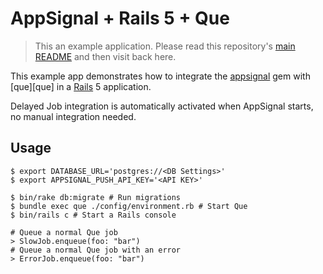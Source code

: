 # AppSignal + Rails 5 + Que

> This an example application. Please read this repository's [main
  README](../../blob/master/README.md) and then visit back here.

This example app demonstrates how to integrate the [appsignal][appsignal-gem]
gem with [que][que] in a [Rails][rails] 5 application.

Delayed Job integration is automatically activated when AppSignal starts, no
manual integration needed.

## Usage

```
$ export DATABASE_URL='postgres://<DB Settings>'
$ export APPSIGNAL_PUSH_API_KEY='<API KEY>'

$ bin/rake db:migrate # Run migrations
$ bundle exec que ./config/environment.rb # Start Que
$ bin/rails c # Start a Rails console

# Queue a normal Que job
> SlowJob.enqueue(foo: "bar")
# Queue a normal Que job with an error
> ErrorJob.enqueue(foo: "bar")
```

[appsignal-gem]: https://github.com/appsignal/appsignal-ruby
[delayed_job]: https://github.com/chanks/que
[rails]: http://rubyonrails.org
